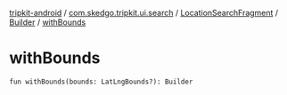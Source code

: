 [tripkit-android](../../../index.md) / [com.skedgo.tripkit.ui.search](../../index.md) / [LocationSearchFragment](../index.md) / [Builder](index.md) / [withBounds](./with-bounds.md)

# withBounds

`fun withBounds(bounds: LatLngBounds?): Builder`